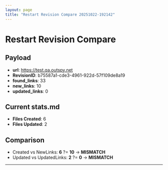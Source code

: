 ```yaml
---
layout: page
title: "Restart Revision Compare 20251022-192142"
---
```


# Restart Revision Compare

## Payload
- **url**: https://test.qa.outspy.net
- **RevisionID**: b75587a1-cde3-4961-922d-57f109de8a19
- **found_links**: 33
- **new_links**: 10
- **updated_links**: 0

## Current stats.md
- **Files Created**: 6
- **Files Updated**: 2

## Comparison
- Created vs NewLinks: **6** ?= **10** → **MISMATCH**
- Updated vs UpdatedLinks: **2** ?= **0** → **MISMATCH**

---
